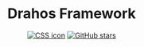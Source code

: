<h1 align='center'>
  Drahos Framework
</h1>

<p align='center'>
  <a href="#"><img src="https://img.shields.io/badge/CSS3-1572B6?style=for-the-badge&logo=css3&logoColor=white" alt="CSS icon"></a>
  <a href="#"><img alt="GitHub stars" src="https://img.shields.io/github/stars/vojtech-drahos/Drahos-Framework?style=for-the-badge" /></a>
</p>
